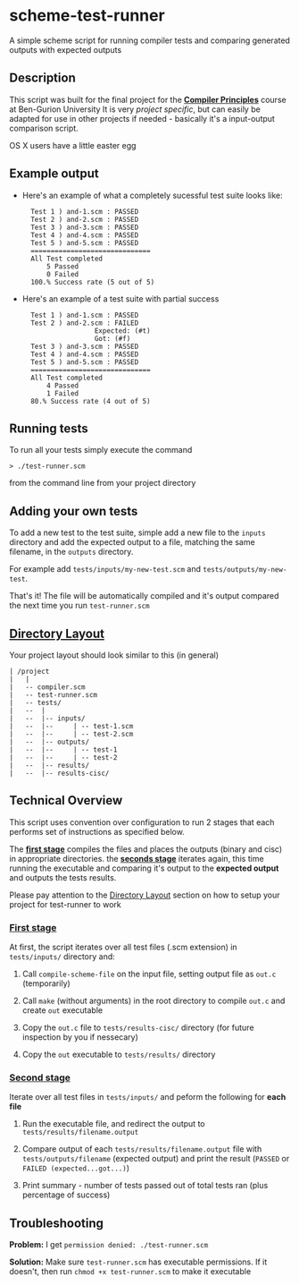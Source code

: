 # scheme-test-runner
A simple scheme script for running compiler tests and comparing generated outputs with expected outputs

## Description
This script was built for the final project for the **[Compiler Principles](http://www.cs.bgu.ac.il/~comp151/Main)** course at Ben-Gurion University
It is very *project specific*, but can easily be adapted for use in other projects if needed - basically it's a input-output comparison script.

OS X users have a little easter egg

## Example output
* Here's an example of what a completely sucessful test suite looks like:

		Test 1 ) and-1.scm : PASSED
		Test 2 ) and-2.scm : PASSED
		Test 3 ) and-3.scm : PASSED
		Test 4 ) and-4.scm : PASSED
		Test 5 ) and-5.scm : PASSED
		==============================
		All Test completed
			5 Passed
			0 Failed
		100.% Success rate (5 out of 5)
	
* Here's an example of a test suite with partial success

		Test 1 ) and-1.scm : PASSED
		Test 2 ) and-2.scm : FAILED
						Expected: (#t)
						Got: (#f)
		Test 3 ) and-3.scm : PASSED
		Test 4 ) and-4.scm : PASSED
		Test 5 ) and-5.scm : PASSED
		==============================
		All Test completed
			4 Passed
			1 Failed
		80.% Success rate (4 out of 5)


## Running tests
To run all your tests simply execute the command

`> ./test-runner.scm`

from the command line from your project directory


## Adding your own tests
To add a new test to the test suite, simple add a new file to the `inputs` directory and add the expected output to a file, matching the same filename, in the `outputs` directory.

For example add `tests/inputs/my-new-test.scm` and  `tests/outputs/my-new-test`.

That's it! The file will be automatically compiled and it's output compared the next time you run `test-runner.scm`



## [Directory Layout](id:layout)
Your project layout should look similar to this (in general)

	| /project
	|   |
	|   -- compiler.scm
	|   -- test-runner.scm
	|   -- tests/
	|   --  |
	|   --  |-- inputs/
	|   --  |--     | -- test-1.scm
	|   --  |--     | -- test-2.scm
	|   --  |-- outputs/
	|   --  |--     | -- test-1
	|   --  |--     | -- test-2
	|   --  |-- results/
	|   --  |-- results-cisc/
	
## Technical Overview
This script uses convention over configuration to run 2 stages that each performs set of instructions as specified below.

The **[first stage](#stage-1)** compiles the files and places the outputs (binary and cisc) in appropriate directories.
the **[seconds stage](#stage-2)** iterates again, this time running the executable and comparing it's output to the **expected output** and outputs the tests results.

Please pay attention to the [Directory Layout](#layout) section on how to setup your project for test-runner to work

### [First stage](id:stage-1)
At first, the script iterates over all test files (.scm extension) in `tests/inputs/` directory and:

1. Call `compile-scheme-file` on the input file, setting output file as `out.c` (temporarily)

2. Call `make` (without arguments) in the root directory to compile `out.c` and create `out` executable

3. Copy the `out.c` file to `tests/results-cisc/` directory (for future inspection by you if nessecary)


4. Copy the `out` executable to `tests/results/` directory

### [Second stage](id:stage-2)
Iterate over all test files in `tests/inputs/` and peform the following for **each file**

1. Run the executable file, and redirect the output to `tests/results/filename.output`

2. Compare output of each `tests/results/filename.output` file with `tests/outputs/filename` (expected output) and print the result (`PASSED` or `FAILED (expected...got...)`)

3. Print summary - number of tests passed out of total tests ran (plus percentage of success)

## Troubleshooting
**Problem:** I get `permission denied: ./test-runner.scm`

**Solution:** Make sure `test-runner.scm` has executable permissions. If it doesn't, then run `chmod +x test-runner.scm` to make it executable
